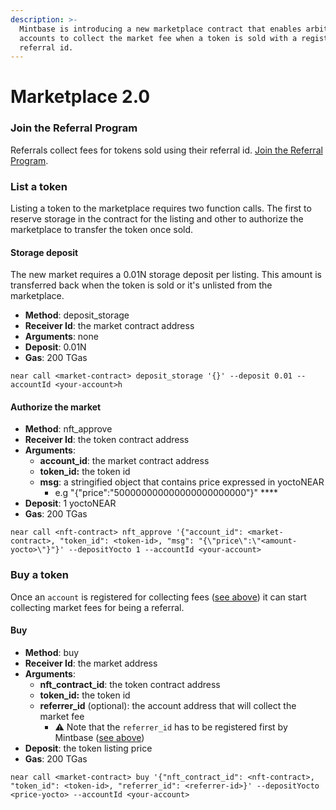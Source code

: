 ```yaml
---
description: >-
  Mintbase is introducing a new marketplace contract that enables arbitrary
  accounts to collect the market fee when a token is sold with a registered
  referral id.
---
```


# Marketplace 2.0

### Join the Referral Program

Referrals collect fees for tokens sold using their referral id. [Join the Referral Program](https://forms.gle/DyFRjrta76fFQp4T7).

### List a token

Listing a token to the marketplace requires two function calls. The first to reserve storage in the contract for the listing and other to authorize the marketplace to transfer the token once sold.

#### Storage deposit

The new market requires a 0.01N storage deposit per listing. This amount is transferred back when the token is sold or it's unlisted from the marketplace.

* **Method**: deposit\_storage
* **Receiver Id**: the market contract address
* **Arguments**: none
* **Deposit**: 0.01N
* **Gas**: 200 TGas

```
near call <market-contract> deposit_storage '{}' --deposit 0.01 --accountId <your-account>h
```

#### Authorize the market

* **Method**: nft\_approve
* **Receiver Id**: the token contract address
* **Arguments**:&#x20;
  * **account\_id**: the market contract address
  * **token\_id:** the token id
  * **msg**: a stringified object that contains price expressed in yoctoNEAR
    * e.g "{"price":"500000000000000000000000"}" ****&#x20;
* **Deposit**: 1 yoctoNEAR
* **Gas**: 200 TGas

```
near call <nft-contract> nft_approve '{"account_id": <market-contract>, "token_id": <token-id>, "msg": "{\"price\":\"<amount-yocto>\"}"}' --depositYocto 1 --accountId <your-account>
```

### Buy a token

Once an `account` is registered for collecting fees ([see above](marketplace-2.0.md#join-the-referral-program)) it can start collecting market fees for being a referral.

#### Buy

* **Method**: buy
* **Receiver Id**: the market address
* **Arguments**:&#x20;
  * **nft\_contract\_id**: the token contract address
  * **token\_id:** the token id
  * **referrer\_id** (optional): the account address that will collect the market fee
    * ⚠️ Note that the `referrer_id` has to be registered first by Mintbase ([see above](marketplace-2.0.md#join-the-referral-program))
* **Deposit**: the token listing price
* **Gas**: 200 TGas

```
near call <market-contract> buy '{"nft_contract_id": <nft-contract>, "token_id": <token-id>, "referrer_id": <referrer-id>}' --depositYocto <price-yocto> --accountId <your-account>
```


